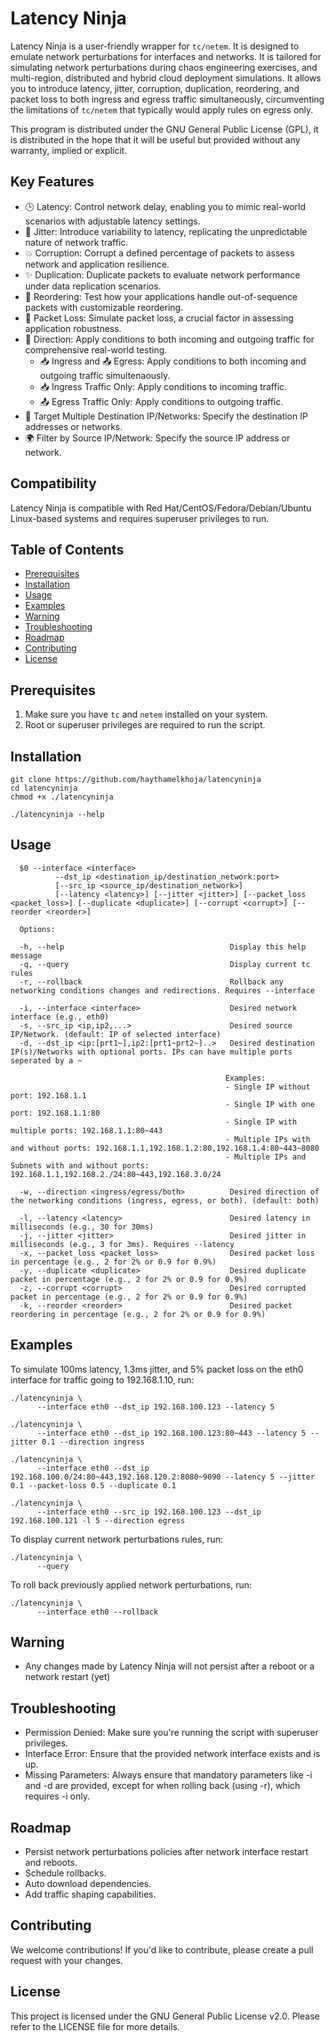 # Latency Ninja

Latency Ninja is a user-friendly wrapper for `tc/netem`. It is designed to emulate network perturbations for interfaces and networks. It is tailored for simulating network perturbations during chaos engineering exercises, and multi-region, distributed and hybrid cloud deployment simulations. It allows you to introduce latency, jitter, corruption, duplication, reordering, and packet loss to both ingress and egress traffic simultaneously, circumventing the limitations of `tc/netem` that typically would apply rules on egress only. 

This program is distributed under the GNU General Public License (GPL), it is distributed in the hope that it will be useful but provided without any warranty, implied or explicit.

## Key Features

* 🕒 Latency: Control network delay, enabling you to mimic real-world scenarios with adjustable latency settings.
* 🔄 Jitter: Introduce variability to latency, replicating the unpredictable nature of network traffic.
* 💥 Corruption: Corrupt a defined percentage of packets to assess network and application resilience.
* ✨ Duplication: Duplicate packets to evaluate network performance under data replication scenarios.
* 🔀 Reordering: Test how your applications handle out-of-sequence packets with customizable reordering.
* 👻 Packet Loss: Simulate packet loss, a crucial factor in assessing application robustness.
* 🧭 Direction: Apply conditions to both incoming and outgoing traffic for comprehensive real-world testing. 
  * 📥 Ingress and 📤 Egress: Apply conditions to both incoming and outgoing traffic simultenaously. 
  * 📥 Ingress Traffic Only: Apply conditions to incoming traffic.
  * 📤 Egress Traffic Only: Apply conditions to outgoing traffic.
* 🎯 Target Multiple Destination IP/Networks: Specify the destination IP addresses or networks.
* 🌍 Filter by Source IP/Network: Specify the source IP address or network.

## Compatibility

Latency Ninja is compatible with Red Hat/CentOS/Fedora/Debian/Ubuntu Linux-based systems and requires superuser privileges to run.

## Table of Contents

- [Prerequisites](#prerequisites)
- [Installation](#installation)
- [Usage](#usage)
- [Examples](#Examples)
- [Warning](#warning)
- [Troubleshooting](#troubleshooting)
- [Roadmap](#Roadmap)
- [Contributing](#contributing)
- [License](#license)

## Prerequisites

1. Make sure you have `tc` and `netem` installed on your system.
2. Root or superuser privileges are required to run the script.

## Installation

    git clone https://github.com/haythamelkhoja/latencyninja
    cd latencyninja
    chmod +x ./latencyninja    

    ./latencyninja --help

 ## Usage
          
      $0 --interface <interface> 
              --dst_ip <destination_ip/destination_network:port> 
              [--src_ip <source_ip/destination_network>] 
              [--latency <latency>] [--jitter <jitter>] [--packet_loss <packet_loss>] [--duplicate <duplicate>] [--corrupt <corrupt>] [--reorder <reorder>]

      Options:

      -h, --help                                     Display this help message
      -q, --query                                    Display current tc rules
      -r, --rollback                                 Rollback any networking conditions changes and redirections. Requires --interface

      -i, --interface <interface>                    Desired network interface (e.g., eth0)
      -s, --src_ip <ip,ip2,...>                      Desired source IP/Network. (default: IP of selected interface)
      -d, --dst_ip <ip:[prt1~],ip2:[prt1~prt2~]..>   Desired destination IP(s)/Networks with optional ports. IPs can have multiple ports seperated by a ~

                                                    Examples:
                                                    - Single IP without port: 192.168.1.1
                                                    - Single IP with one port: 192.168.1.1:80
                                                    - Single IP with multiple ports: 192.168.1.1:80~443
                                                    - Multiple IPs with and without ports: 192.168.1.1,192.168.1.2:80,192.168.1.4:80~443~8080
                                                    - Multiple IPs and Subnets with and without ports: 192.168.1.1,192.168.2./24:80~443,192.168.3.0/24    

      -w, --direction <ingress/egress/both>          Desired direction of the networking conditions (ingress, egress, or both). (default: both)

      -l, --latency <latency>                        Desired latency in milliseconds (e.g., 30 for 30ms)
      -j, --jitter <jitter>                          Desired jitter in milliseconds (e.g., 3 for 3ms). Requires --latency
      -x, --packet_loss <packet_loss>                Desired packet loss in percentage (e.g., 2 for 2% or 0.9 for 0.9%)
      -y, --duplicate <duplicate>                    Desired duplicate packet in percentage (e.g., 2 for 2% or 0.9 for 0.9%)
      -z, --corrupt <corrupt>                        Desired corrupted packet in percentage (e.g., 2 for 2% or 0.9 for 0.9%)
      -k, --reorder <reorder>                        Desired packet reordering in percentage (e.g., 2 for 2% or 0.9 for 0.9%)

## Examples
To simulate 100ms latency, 1.3ms jitter, and 5% packet loss on the eth0 interface for traffic going to 192.168.1.10, run:

    ./latencyninja \ 
          --interface eth0 --dst_ip 192.168.100.123 --latency 5 

    ./latencyninja \ 
          --interface eth0 --dst_ip 192.168.100.123:80~443 --latency 5 --jitter 0.1 --direction ingress

    ./latencyninja \ 
          --interface eth0 --dst_ip 192.168.100.0/24:80~443,192.168.120.2:8080~9090 --latency 5 --jitter 0.1 --packet-loss 0.5 --duplicate 0.1

    ./latencyninja \
          --interface eth0 --src_ip 192.168.100.123 --dst_ip 192.168.100.121 -l 5 --direction egress

To display current network perturbations rules, run:

    ./latencyninja \
          --query

To roll back previously applied network perturbations, run:

    ./latencyninja \
          --interface eth0 --rollback

## Warning
- Any changes made by Latency Ninja will not persist after a reboot or a network restart (yet)

## Troubleshooting
 - Permission Denied: Make sure you're running the script with superuser privileges.
 - Interface Error: Ensure that the provided network interface exists and is up.
 - Missing Parameters: Always ensure that mandatory parameters like -i and -d are provided, except for when rolling back (using -r), which requires -i only.

## Roadmap
- Persist network perturbations policies after network interface restart and reboots.
- Schedule rollbacks.
- Auto download dependencies.
- Add traffic shaping capabilities.

## Contributing
We welcome contributions! If you'd like to contribute, please create a pull request with your changes.

## License
This project is licensed under the GNU General Public License v2.0. Please refer to the LICENSE file for more details.